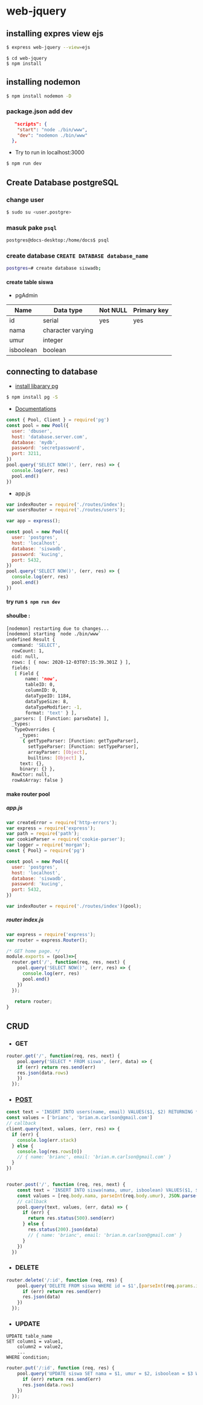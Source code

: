 # web-jquery

## installing expres view ejs

```bash
$ express web-jquery --view=ejs
```
```bahs
$ cd web-jquery
$ npm install
```

## installing nodemon

```bash
$ npm install nodemon -D
```

### package.json add dev 

```json
   "scripts": {
    "start": "node ./bin/www",
    "dev": "nodemon ./bin/www"
  },
```
* Try to run in localhost:3000
```bash
$ npm run dev
```

## Create Database postgreSQL

### change user 
```bash
$ sudo su <user.postgre>
```
### masuk pake ```psql```
```bash
postgres@docs-desktop:/home/docs$ psql
```
### create database ```CREATE DATABASE database_name```
```bash
postgres=# create database siswadb;
```
#### create table siswa 

* pgAdmin

| Name       | Data type          | Not NULL |Primary key  |
|------------|--------------------|----------|-------------|
| id         | serial             | yes      |yes          |
| nama       | character varying  |          |             |
| umur       | integer            |          |             |
| isboolean  | boolean            |          |             | 

## connecting to database
* [install libarary pg](https://www.npmjs.com/package/pg)

```bash 
$ npm install pg -S
```
* [Documentations](https://node-postgres.com/)
```js
const { Pool, Client } = require('pg')
const pool = new Pool({
  user: 'dbuser',
  host: 'database.server.com',
  database: 'mydb',
  password: 'secretpassword',
  port: 3211,
})
pool.query('SELECT NOW()', (err, res) => {
  console.log(err, res)
  pool.end()
})
```
* app.js
```js
var indexRouter = require('./routes/index');
var usersRouter = require('./routes/users');

var app = express();

const pool = new Pool({
  user: 'postgres',
  host: 'localhost',
  database: 'siswadb',
  password: 'kucing',
  port: 5432,
})
pool.query('SELECT NOW()', (err, res) => {
  console.log(err, res)
  pool.end()
})
```
#### try run ```$ npm run dev```

#### shoulbe :
```bash
[nodemon] restarting due to changes...
[nodemon] starting `node ./bin/www`
undefined Result {
  command: 'SELECT',
  rowCount: 1,
  oid: null,
  rows: [ { now: 2020-12-03T07:15:39.301Z } ],
  fields:
   [ Field {
       name: 'now',
       tableID: 0,
       columnID: 0,
       dataTypeID: 1184,
       dataTypeSize: 8,
       dataTypeModifier: -1,
       format: 'text' } ],
  _parsers: [ [Function: parseDate] ],
  _types:
   TypeOverrides {
     _types:
      { getTypeParser: [Function: getTypeParser],
        setTypeParser: [Function: setTypeParser],
        arrayParser: [Object],
        builtins: [Object] },
     text: {},
     binary: {} },
  RowCtor: null,
  rowAsArray: false }
```

#### make router pool
##### app.js
```js
var createError = require('http-errors');
var express = require('express');
var path = require('path');
var cookieParser = require('cookie-parser');
var logger = require('morgan');
const { Pool} = require('pg')

const pool = new Pool({
  user: 'postgres',
  host: 'localhost',
  database: 'siswadb',
  password: 'kucing',
  port: 5432,
})

var indexRouter = require('./routes/index')(pool);
```
##### router index.js
```js
var express = require('express');
var router = express.Router();

/* GET home page. */
module.exports = (pool)=>{
  router.get('/', function(req, res, next) {
    pool.query('SELECT NOW()', (err, res) => {
      console.log(err, res)
      pool.end()
    })
  });
  
   return router;
}
```
## CRUD
* ### GET
```js
router.get('/', function(req, res, next) {
    pool.query('SELECT * FROM siswa', (err, data) => {
    if (err) return res.send(err) 
    res.json(data.rows)
    })
  });
```
* ### [POST](https://node-postgres.com/features/queries)
```js
const text = 'INSERT INTO users(name, email) VALUES($1, $2) RETURNING *'
const values = ['brianc', 'brian.m.carlson@gmail.com']
// callback
client.query(text, values, (err, res) => {
  if (err) {
    console.log(err.stack)
  } else {
    console.log(res.rows[0])
    // { name: 'brianc', email: 'brian.m.carlson@gmail.com' }
  }
})


router.post('/', function (req, res, next) {
    const text = 'INSERT INTO siswa(nama, umur, isboolean) VALUES($1, $2, $3) '
    const values = [req.body.nama, parseInt(req.body.umur), JSON.parse(req.body.isboolean)]
    // callback
    pool.query(text, values, (err, data) => {
      if (err) {
        return res.status(500).send(err)
      } else {
        res.status(200).json(data)
        // { name: 'brianc', email: 'brian.m.carlson@gmail.com' }
      }
    })
  })
```
* ### DELETE
```js
router.delete('/:id', function (req, res) {
    pool.query('DELETE FROM siswa WHERE id = $1',[parseInt(req.params.id)], (err, data) => {
      if (err) return res.send(err)
      res.json(data)
    })
  });
```
* ### UPDATE
```text
UPDATE table_name
SET column1 = value1,
    column2 = value2,
    ...
WHERE condition;
```
```js
router.put('/:id', function (req, res) {
    pool.query('UPDATE siswa SET nama = $1, umur = $2, isboolean = $3 WHERE id = $4',[req.body.nama, parseInt(req.body.umur), JSON.parse(req.body.isboolean), parseInt(req.params.id)], (err, data) => {
      if (err) return res.send(err)
      res.json(data.rows)
    })
  });
```









